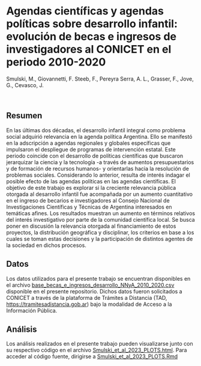 **Agendas científicas y agendas políticas sobre desarrollo infantil: evolución de becas e ingresos de investigadores al CONICET en el periodo 2010-2020**
================
Smulski, M., Giovannetti, F. Steeb, F., Pereyra Serra, A. L., Grasser,
F., Jove, G., Cevasco, J.

<br>

## Resumen
En las últimas dos décadas, el desarrollo infantil integral como problema social adquirió relevancia en la agenda política Argentina. Ello se manifestó en la adscripción a agendas regionales y globales específicas que impulsaron el despliegue de programas de intervención estatal. Este periodo coincide con el desarrollo de políticas científicas que buscaron jerarquizar la ciencia y la tecnología -a través de aumentos presupuestarios y de formación de recursos humanos- y orientarlas hacia la resolución de problemas sociales. Considerando lo anterior, resulta de interés indagar el posible efecto de las agendas políticas en las agendas científicas. El objetivo de este trabajo es explorar si la creciente relevancia pública otorgada al desarrollo infantil fue acompañada por un aumento cuantitativo en el ingreso de becarios e investigadores al Consejo Nacional de Investigaciones Científicas y Técnicas de Argentina interesados en temáticas afines. Los resultados muestran un aumento en términos relativos del interés investigativo por parte de la comunidad científica local. Se busca poner en discusión la relevancia otorgada al financiamiento de estos proyectos, la distribución geográfica y disciplinar, los criterios en base a los cuales se toman estas decisiones y la participación de distintos agentes de la sociedad en dichos procesos.


## Datos
Los datos utilizados para el presente trabajo se encuentran disponibles en el archivo [base_becas_e_ingresos_desarrollo_NNyA_2010_2020.csv](base_becas_e_ingresos_desarrollo_NNyA_2010_2020.csv) disponible en el presente repositorio. Dichos datos fueron solicitados a CONICET a través de la plataforma de Trámites a Distancia (TAD, https://tramitesadistancia.gob.ar) bajo la modalidad de Acceso a la Información Pública. 

## Análisis
Los análisis realizados en el presente trabajo pueden visualizarse junto con su respectivo código en el archivo [Smulski_et_al_2023_PLOTS.html](http://htmlpreview.github.io/?https://github.com/AgendasDesarrolloInfantil/Smulski_et_al_2023/blob/master/Smulski_et_al_2023_PLOTS.html). Para acceder al código fuente, dirigirse a [Smulski_et_al_2023_PLOTS.Rmd](Smulski_et_al_2023_PLOTS.Rmd)

<!--## Cómo citarnos
referencia referencia referencia referencia referencia referencia referencia referencia referencia 
  -->

